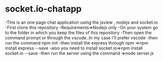 # socket.io-chatapp
-This is an one page chat application  using the jsview , nodejs and socket.io
-First clone this repository
-Requirements=>Nodejs only
-On your system go to the folder in which you keep the files of this repository
-Then open the command prompt or through the vscode..In my case I'll prefer vscode 
-then run the command npm init
-then install the express through npm =>npm install express --save
-also you need to install socket.io=>npm install socket.io --save
-then run the server using the command =>node server.js
